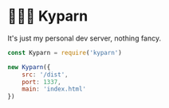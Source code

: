 # 👨‍🍳🥡 Kyparn

It's just my personal dev server, nothing fancy.

```js
const Kyparn = require('kyparn')

new Kyparn({
	src: '/dist',
	port: 1337,
	main: 'index.html'
})
```
